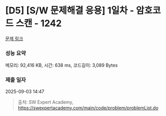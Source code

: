 # [D5] [S/W 문제해결 응용] 1일차 - 암호코드 스캔 - 1242 

[문제 링크](https://swexpertacademy.com/main/code/problem/problemDetail.do?contestProbId=AV15JEKKAM8CFAYD) 

### 성능 요약

메모리: 92,416 KB, 시간: 638 ms, 코드길이: 3,089 Bytes

### 제출 일자

2025-09-03 14:47



> 출처: SW Expert Academy, https://swexpertacademy.com/main/code/problem/problemList.do